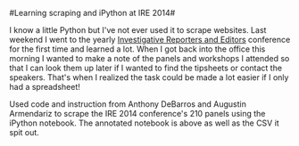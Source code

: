 #Learning scraping and iPython at IRE 2014#

I know a little Python but I've not ever used it to scrape websites. Last weekend I went to the yearly [Investigative Reporters and Editors](http://ire.org/conferences/ire-2014/) conference for the first time and learned a lot.  When I got back into the office this morning I wanted to make a note of the panels and workshops I attended so that I can look them up later if I wanted to find the tipsheets or contact the speakers. That's when I realized the task could be made a lot easier if I only had a spreadsheet!

Used code and instruction from Anthony DeBarros and Augustin Armendariz to scrape the IRE 2014 conference's 210 panels using the iPython notebook.  The annotated notebook is above as well as the CSV it spit out.  
